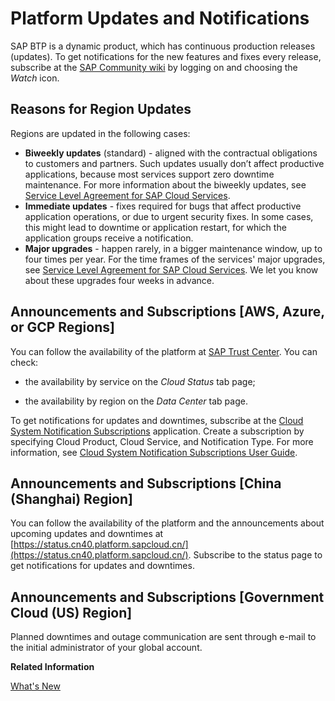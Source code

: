 <!-- loio99070c7bfc0e4f41842bd7c648b7fca7 -->

# Platform Updates and Notifications

SAP BTP is a dynamic product, which has continuous production releases \(updates\). To get notifications for the new features and fixes every release, subscribe at the [SAP Community wiki](https://wiki.scn.sap.com/wiki/x/FRu7Gg) by logging on and choosing the *Watch* icon.



## Reasons for Region Updates

Regions are updated in the following cases:

-   **Biweekly updates** \(standard\) - aligned with the contractual obligations to customers and partners. Such updates usually don’t affect productive applications, because most services support zero downtime maintenance. For more information about the biweekly updates, see [Service Level Agreement for SAP Cloud Services](https://www.sap.com/about/agreements/cloud-services.html?search=Service%20Level%20Agreement&sort=latest_asc).
-   **Immediate updates** - fixes required for bugs that affect productive application operations, or due to urgent security fixes. In some cases, this might lead to downtime or application restart, for which the application groups receive a notification.
-   **Major upgrades** - happen rarely, in a bigger maintenance window, up to four times per year. For the time frames of the services' major upgrades, see [Service Level Agreement for SAP Cloud Services](https://www.sap.com/about/agreements/cloud-services.html?search=Service%20Level%20Agreement&sort=latest_asc). We let you know about these upgrades four weeks in advance.



## Announcements and Subscriptions \[AWS, Azure, or GCP Regions\]

You can follow the availability of the platform at [SAP Trust Center](https://www.sap.com/about/trust-center/cloud-service-status.html). You can check:

-   the availability by service on the *Cloud Status* tab page;

-   the availability by region on the *Data Center* tab page.


To get notifications for updates and downtimes, subscribe at the [Cloud System Notification Subscriptions](https://support.sap.com/en/my-support/systems-installations/cac.html) application. Create a subscription by specifying Cloud Product, Cloud Service, and Notification Type. For more information, see [Cloud System Notification Subscriptions User Guide](https://support.sap.com/content/dam/support/en_us/library/ssp/my-support/systems-installations/cac/csns_user_guide.pdf).



## Announcements and Subscriptions \[China \(Shanghai\) Region\]

You can follow the availability of the platform and the announcements about upcoming updates and downtimes at [https://status.cn40.platform.sapcloud.cn/](https://status.cn40.platform.sapcloud.cn/). Subscribe to the status page to get notifications for updates and downtimes.



<a name="loio99070c7bfc0e4f41842bd7c648b7fca7__section_swz_h3k_1mb"/>

## Announcements and Subscriptions \[Government Cloud \(US\) Region\]

Planned downtimes and outage communication are sent through e-mail to the initial administrator of your global account.

**Related Information**  


[What's New](https://help.sap.com/doc/43b304f99a8145809c78f292bfc0bc58/Cloud/en-US/98bf747111574187a7c76f8ced51cfeb.html)

